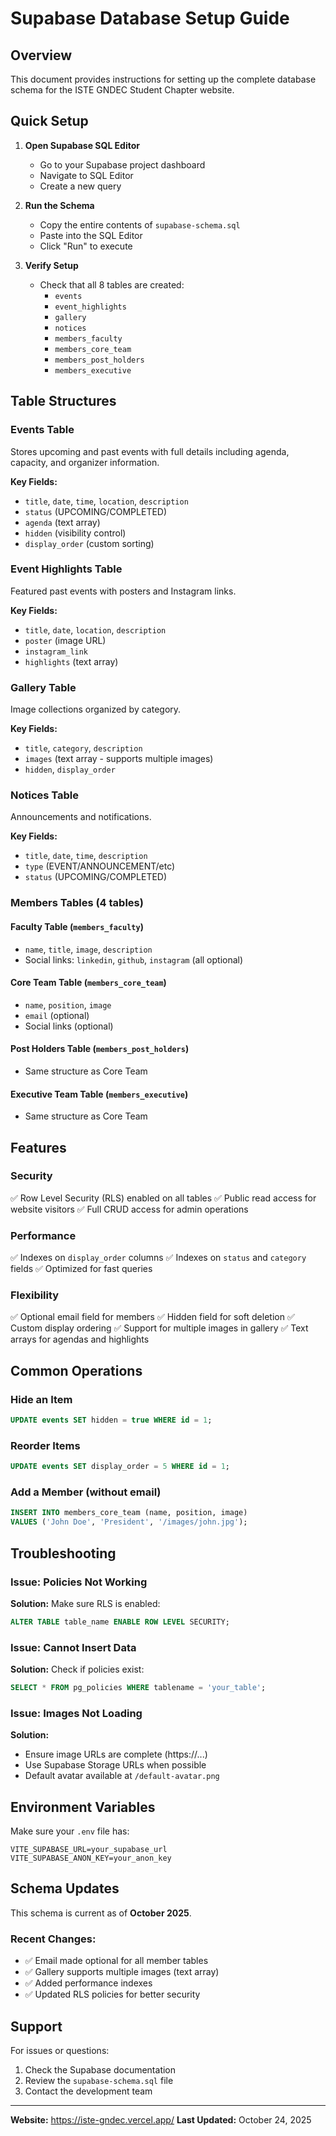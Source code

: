 # Supabase Database Setup Guide

## Overview
This document provides instructions for setting up the complete database schema for the ISTE GNDEC Student Chapter website.

## Quick Setup

1. **Open Supabase SQL Editor**
   - Go to your Supabase project dashboard
   - Navigate to SQL Editor
   - Create a new query

2. **Run the Schema**
   - Copy the entire contents of `supabase-schema.sql`
   - Paste into the SQL Editor
   - Click "Run" to execute

3. **Verify Setup**
   - Check that all 8 tables are created:
     - `events`
     - `event_highlights`
     - `gallery`
     - `notices`
     - `members_faculty`
     - `members_core_team`
     - `members_post_holders`
     - `members_executive`

## Table Structures

### Events Table
Stores upcoming and past events with full details including agenda, capacity, and organizer information.

**Key Fields:**
- `title`, `date`, `time`, `location`, `description`
- `status` (UPCOMING/COMPLETED)
- `agenda` (text array)
- `hidden` (visibility control)
- `display_order` (custom sorting)

### Event Highlights Table
Featured past events with posters and Instagram links.

**Key Fields:**
- `title`, `date`, `location`, `description`
- `poster` (image URL)
- `instagram_link`
- `highlights` (text array)

### Gallery Table
Image collections organized by category.

**Key Fields:**
- `title`, `category`, `description`
- `images` (text array - supports multiple images)
- `hidden`, `display_order`

### Notices Table
Announcements and notifications.

**Key Fields:**
- `title`, `date`, `time`, `description`
- `type` (EVENT/ANNOUNCEMENT/etc)
- `status` (UPCOMING/COMPLETED)

### Members Tables (4 tables)

#### Faculty Table (`members_faculty`)
- `name`, `title`, `image`, `description`
- Social links: `linkedin`, `github`, `instagram` (all optional)

#### Core Team Table (`members_core_team`)
- `name`, `position`, `image`
- `email` (optional)
- Social links (optional)

#### Post Holders Table (`members_post_holders`)
- Same structure as Core Team

#### Executive Team Table (`members_executive`)
- Same structure as Core Team

## Features

### Security
✅ Row Level Security (RLS) enabled on all tables
✅ Public read access for website visitors
✅ Full CRUD access for admin operations

### Performance
✅ Indexes on `display_order` columns
✅ Indexes on `status` and `category` fields
✅ Optimized for fast queries

### Flexibility
✅ Optional email field for members
✅ Hidden field for soft deletion
✅ Custom display ordering
✅ Support for multiple images in gallery
✅ Text arrays for agendas and highlights

## Common Operations

### Hide an Item
```sql
UPDATE events SET hidden = true WHERE id = 1;
```

### Reorder Items
```sql
UPDATE events SET display_order = 5 WHERE id = 1;
```

### Add a Member (without email)
```sql
INSERT INTO members_core_team (name, position, image)
VALUES ('John Doe', 'President', '/images/john.jpg');
```

## Troubleshooting

### Issue: Policies Not Working
**Solution:** Make sure RLS is enabled:
```sql
ALTER TABLE table_name ENABLE ROW LEVEL SECURITY;
```

### Issue: Cannot Insert Data
**Solution:** Check if policies exist:
```sql
SELECT * FROM pg_policies WHERE tablename = 'your_table';
```

### Issue: Images Not Loading
**Solution:** 
- Ensure image URLs are complete (https://...)
- Use Supabase Storage URLs when possible
- Default avatar available at `/default-avatar.png`

## Environment Variables

Make sure your `.env` file has:
```env
VITE_SUPABASE_URL=your_supabase_url
VITE_SUPABASE_ANON_KEY=your_anon_key
```

## Schema Updates

This schema is current as of **October 2025**.

### Recent Changes:
- ✅ Email made optional for all member tables
- ✅ Gallery supports multiple images (text array)
- ✅ Added performance indexes
- ✅ Updated RLS policies for better security

## Support

For issues or questions:
1. Check the Supabase documentation
2. Review the `supabase-schema.sql` file
3. Contact the development team

---

**Website:** https://iste-gndec.vercel.app/
**Last Updated:** October 24, 2025
